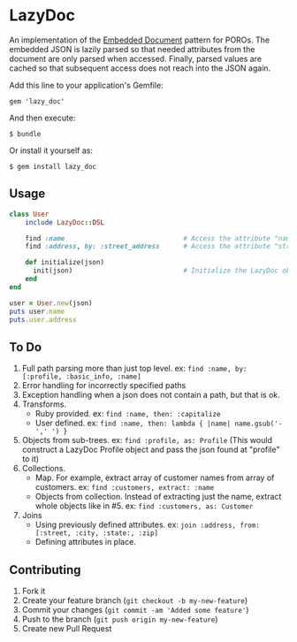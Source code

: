 # LazyDoc

An implementation of the [Embedded Document](http://martinfowler.com/bliki/EmbeddedDocument.html) pattern for POROs.
The embedded JSON is lazily parsed so that needed attributes from the document are only parsed when accessed.
Finally, parsed values are cached so that subsequent access does not reach into the JSON again.

Add this line to your application's Gemfile:

    gem 'lazy_doc'

And then execute:

    $ bundle

Or install it yourself as:

    $ gem install lazy_doc

## Usage

```ruby
class User
    include LazyDoc::DSL

    find :name                              # Access the attribute "name"
    find :address, by: :street_address      # Access the attribute "street_address"

    def initialize(json)
      init(json)                            # Initialize the LazyDoc object
    end
end

user = User.new(json)
puts user.name
puts.user.address
```

## To Do
1. Full path parsing more than just top level.  ex: `find :name, by: [:profile, :basic_info, :name]`
2. Error handling for incorrectly specified paths
3. Exception handling when a json does not contain a path, but that is ok.
4. Transforms.
    - Ruby provided. ex: `find :name, then: :capitalize`
    - User defined.  ex: `find :name, then: lambda { |name| name.gsub('-',' ') }`
5. Objects from sub-trees.  ex: `find :profile, as: Profile` (This would construct a LazyDoc Profile object and pass the json found at "profile" to it)
6. Collections.
    - Map. For example, extract array of customer names from array of customers. ex: `find :customers, extract: :name`
    - Objects from collection. Instead of extracting just the name, extract whole objects like in #5.  ex:  `find :customers, as: Customer`
7. Joins
    - Using previously defined attributes. ex: `join :address, from: [:street, :city, :state:, :zip]`
    - Defining attributes in place.

## Contributing

1. Fork it
2. Create your feature branch (`git checkout -b my-new-feature`)
3. Commit your changes (`git commit -am 'Added some feature'`)
4. Push to the branch (`git push origin my-new-feature`)
5. Create new Pull Request
